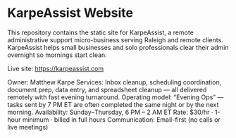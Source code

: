 # KarpeAssist Website

This repository contains the static site for KarpeAssist, a remote administrative support micro-business serving Raleigh and remote clients. KarpeAssist helps small businesses and solo professionals clear their admin overnight so mornings start clean.

Live site: https://karpeassist.com

Owner: Matthew Karpe
Services: Inbox cleanup, scheduling coordination, document prep, data entry, and spreadsheet cleanup — all delivered remotely with fast evening turnaround.
Operating model: “Evening Ops” — tasks sent by 7 PM ET are often completed the same night or by the next morning.
Availability: Sunday–Thursday, 6 PM – 2 AM ET
Rate: $30/hr · 1-hour minimum · billed in full hours
Communication: Email-first (no calls or live meetings)

